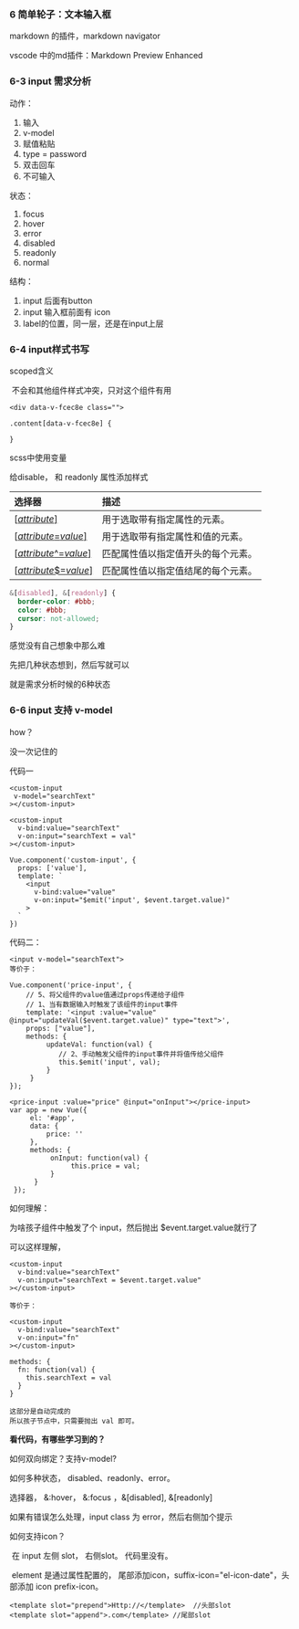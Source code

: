 ### 6 简单轮子：文本输入框

markdown 的插件，markdown navigator

vscode 中的md插件：Markdown Preview Enhanced



### 6-3 input 需求分析

动作：

1. 输入
2. v-model
3. 赋值粘贴
4. type = password
5. 双击回车
6. 不可输入



状态：

1. focus
2. hover
3. error
4. disabled
5. readonly
6. normal



结构：

1. input 后面有button
2. input 输入框前面有 icon
3. label的位置，同一层，还是在input上层



### 6-4 input样式书写

scoped含义 

​	不会和其他组件样式冲突，只对这个组件有用

```
<div data-v-fcec8e class="">

.content[data-v-fcec8e] {

}
```

scss中使用变量

给disable， 和 readonly 属性添加样式

| 选择器                                                       | 描述                               |
| :----------------------------------------------------------- | :--------------------------------- |
| [[*attribute*\]](https://www.w3school.com.cn/cssref/selector_attribute.asp) | 用于选取带有指定属性的元素。       |
| [[*attribute*=*value*\]](https://www.w3school.com.cn/cssref/selector_attribute_value.asp) | 用于选取带有指定属性和值的元素。   |
| [[*attribute*^=*value*\]](https://www.w3school.com.cn/cssref/selector_attr_begin.asp) | 匹配属性值以指定值开头的每个元素。 |
| [[*attribute*$=*value*\]](https://www.w3school.com.cn/cssref/selector_attr_end.asp) | 匹配属性值以指定值结尾的每个元素。 |

```css
&[disabled], &[readonly] {
  border-color: #bbb;
  color: #bbb;
  cursor: not-allowed; 
}
```



感觉没有自己想象中那么难

先把几种状态想到，然后写就可以

就是需求分析时候的6种状态



### 6-6 input 支持 v-model

how？

没一次记住的



代码一

```vue
<custom-input
 v-model="searchText"
></custom-input>

<custom-input
  v-bind:value="searchText"
  v-on:input="searchText = val"
></custom-input>

Vue.component('custom-input', {
  props: ['value'],
  template: `
    <input
      v-bind:value="value"
      v-on:input="$emit('input', $event.target.value)"
    >
  `
})
```

代码二：

```vue
<input v-model="searchText">
等价于：

Vue.component('price-input', {
    // 5、将父组件的value值通过props传递给子组件
    // 1、当有数据输入时触发了该组件的input事件
    template: '<input :value="value" @input="updateVal($event.target.value)" type="text">',
    props: ["value"],
    methods: {
         updateVal: function(val) {
            // 2、手动触发父组件的input事件并将值传给父组件
            this.$emit('input', val);
         }
     }
});

<price-input :value="price" @input="onInput"></price-input>
var app = new Vue({
     el: '#app',
     data: {
         price: ''
     },
     methods: {
          onInput: function(val) {
               this.price = val;
          }
      }
 });
```

如何理解：

为啥孩子组件中触发了个 input，然后抛出 $event.target.value就行了

可以这样理解，

```vue
<custom-input
  v-bind:value="searchText"
  v-on:input="searchText = $event.target.value"
></custom-input>

等价于：

<custom-input
  v-bind:value="searchText"
  v-on:input="fn"
></custom-input>

methods: {
  fn: function(val) {
    this.searchText = val
  }
}

这部分是自动完成的
所以孩子节点中，只需要抛出 val 即可。
```



**看代码，有哪些学习到的？**

如何双向绑定？支持v-model?

如何多种状态， disabled、readonly、error。

选择器，  &:hover， &:focus ，&[disabled], &[readonly] 

如果有错误怎么处理，input class 为 error，然后右侧加个提示

如何支持icon？

​	在 input 左侧 slot， 右侧slot。 代码里没有。

​	element 是通过属性配置的，  尾部添加icon，suffix-icon="el-icon-date"，头部添加 icon prefix-icon。

```vue
<template slot="prepend">Http://</template>  //头部slot
<template slot="append">.com</template> //尾部slot
```

